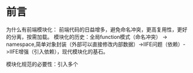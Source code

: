 # 前言
为什么有前端模块化：
前端代码的日益增多，避免命名冲突，更高复用性，更好的分离，按需加载。
模块化的历史：全局function模式（命名冲突） -> namespace,简单对象封装（外部可以直接修改内部数据）->IIFE问题（依赖）->IIFE增强（引入依赖），现代模块化的基石。

模块化规范的必要性：引入多个<script>出现的问题->请求过多，依赖模糊，难以维护。

## CommonJS：
特点：同步加载，适用于服务端，加载一次缓存结果。浏览器端需要编译后执行。
语法：
暴露模块：module.exports = value或exports.value = value
引入模块：require(xxx)

## AMD:
特点：异步加载，允许指定回调函数，适用于浏览器端。
语法：
定义：
define(['module1','module2'], function(m1, m2){
return 模块
})
使用：
require(['module1', 'module2'], function(m1, m2){
使用m1, m2
})
借助工具：RequireJS

## CMD:
特点：用于浏览器端，模块加载是异步的，模块使用时才会加载执行。结合了CommonJS和AMD规范的特点。
定义暴露模块：
define(function(require, exports, module){
//引入依赖模块(同步)
var module2 = require('./module2')
//引入依赖模块(异步)
require.async('./module3', function (m3) {
})
//暴露模块
exports.xxx = value
})
引入模块：
define(function (require) {
var m1 = require('./module1')
var m4 = require('./module4')
m1.show()
m4.show()
})

借助工具：sea.js

## ES6模块化：
特点：编译时确定依赖关系。